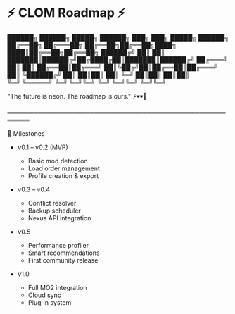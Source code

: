 # ⚡ CLOM Roadmap ⚡


██████╗   ██████╗   █████╗ ██████╗ ███╗   ███╗ █████╗ ██████╗ 
██╔══██╗ ██╔═══██╗ ██╔══██╗██╔══██╗████╗ ████║██╔══██╗██╔══██╗
██████╔╝ ██║   ██║ ███████║██████╔╝██╔████╔██║███████║██████╔╝
██╔═══╝  ██║   ██║ ██╔══██║██╔═══╝ ██║╚██╔╝██║██╔══██║██╔═══╝  
██║      ╚██████╔╝ ██║  ██║██║     ██║ ╚═╝ ██║██║  ██║██║      
╚═╝       ╚═════╝  ╚═╝  ╚═╝╚═╝     ╚═╝     ╚═╝╚═╝  ╚═╝╚═╝      


"The future is neon. The roadmap is ours." ⚡🕶️💾

═══════════════════════════════════════════════════════

🚀 Milestones

+ v0.1 – v0.2 (MVP)
  + Basic mod detection
  + Load order management
  + Profile creation & export

+ v0.3 – v0.4
  + Conflict resolver
  + Backup scheduler
  + Nexus API integration

+ v0.5
  + Performance profiler
  + Smart recommendations
  + First community release

+ v1.0
  + Full MO2 integration
  + Cloud sync
  + Plug‑in system
